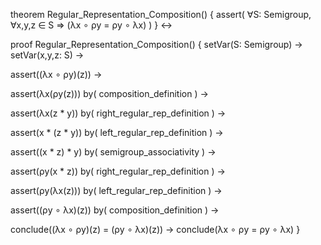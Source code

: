 theorem Regular_Representation_Composition() {
  assert(
    ∀S: Semigroup, ∀x,y,z ∈ S ⇒
    (λx ∘ ρy = ρy ∘ λx)
  )
} ↔

proof Regular_Representation_Composition() {
  setVar(S: Semigroup) →
  setVar(x,y,z: S) →
  
  assert((λx ∘ ρy)(z)) →
  
  assert(λx(ρy(z))) by(
    composition_definition
  ) →
  
  assert(λx(z * y)) by(
    right_regular_rep_definition
  ) →
  
  assert(x * (z * y)) by(
    left_regular_rep_definition
  ) →
  
  assert((x * z) * y) by(
    semigroup_associativity
  ) →
  
  assert(ρy(x * z)) by(
    right_regular_rep_definition
  ) →
  
  assert(ρy(λx(z))) by(
    left_regular_rep_definition
  ) →
  
  assert((ρy ∘ λx)(z)) by(
    composition_definition
  ) →
  
  conclude((λx ∘ ρy)(z) = (ρy ∘ λx)(z)) →
  conclude(λx ∘ ρy = ρy ∘ λx)
}